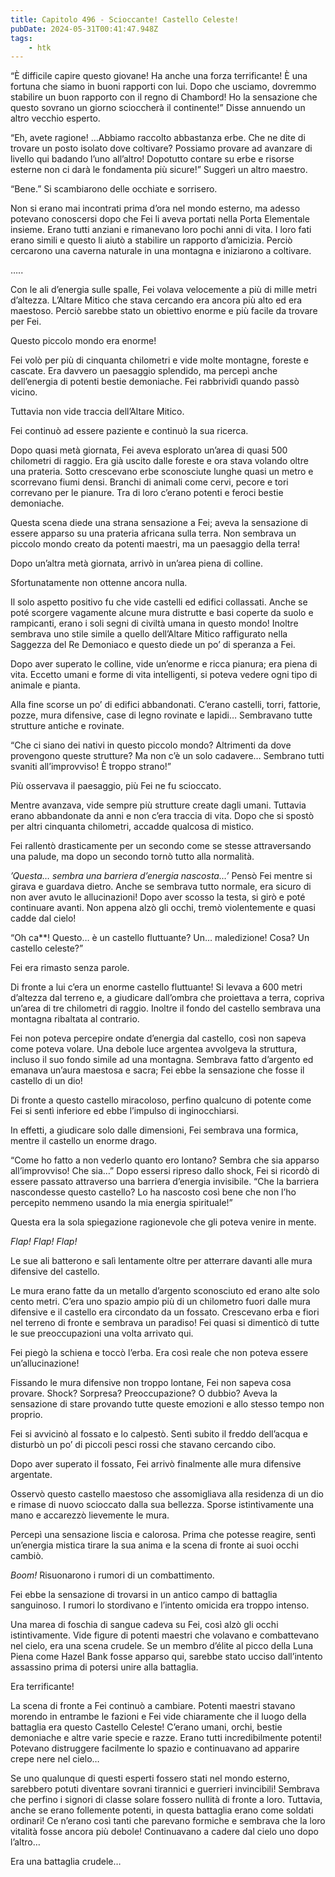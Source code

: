 ```yaml
---
title: Capitolo 496 - Scioccante! Castello Celeste!
pubDate: 2024-05-31T00:41:47.948Z
tags:
    - htk
---
```


“È difficile capire questo giovane! Ha anche una forza terrificante! È una fortuna che siamo in buoni rapporti con lui. Dopo che usciamo, dovremmo stabilire un buon rapporto con il regno di Chambord! Ho la sensazione che questo sovrano un giorno scioccherà il continente!” Disse annuendo un altro vecchio esperto.

“Eh, avete ragione! …Abbiamo raccolto abbastanza erbe. Che ne dite di trovare un posto isolato dove coltivare? Possiamo provare ad avanzare di livello qui badando l’uno all’altro! Dopotutto contare su erbe e risorse esterne non ci darà le fondamenta più sicure!” Suggerì un altro maestro.

“Bene.” Si scambiarono delle occhiate e sorrisero.

Non si erano mai incontrati prima d’ora nel mondo esterno, ma adesso potevano conoscersi dopo che Fei li aveva portati nella Porta Elementale insieme. Erano tutti anziani e rimanevano loro pochi anni di vita. I loro fati erano simili e questo li aiutò a stabilire un rapporto d’amicizia. Perciò cercarono una caverna naturale in una montagna e iniziarono a coltivare.

…..

Con le ali d’energia sulle spalle, Fei volava velocemente a più di mille metri d’altezza. L’Altare Mitico che stava cercando era ancora più alto ed era maestoso. Perciò sarebbe stato un obiettivo enorme e più facile da trovare per Fei.

Questo piccolo mondo era enorme!

Fei volò per più di cinquanta chilometri e vide molte montagne, foreste e cascate. Era davvero un paesaggio splendido, ma percepì anche dell’energia di potenti bestie demoniache. Fei rabbrividì quando passò vicino.

Tuttavia non vide traccia dell’Altare Mitico.

Fei continuò ad essere paziente e continuò la sua ricerca.

Dopo quasi metà giornata, Fei aveva esplorato un’area di quasi 500 chilometri di raggio. Era già uscito dalle foreste e ora stava volando oltre una prateria. Sotto crescevano erbe sconosciute lunghe quasi un metro e scorrevano fiumi densi. Branchi di animali come cervi, pecore e tori correvano per le pianure. Tra di loro c’erano potenti e feroci bestie demoniache.

Questa scena diede una strana sensazione a Fei; aveva la sensazione di essere apparso su una prateria africana sulla terra. Non sembrava un piccolo mondo creato da potenti maestri, ma un paesaggio della terra!

Dopo un’altra metà giornata, arrivò in un’area piena di colline.

Sfortunatamente non ottenne ancora nulla.

Il solo aspetto positivo fu che vide castelli ed edifici collassati. Anche se poté scorgere vagamente alcune mura distrutte e basi coperte da suolo e rampicanti, erano i soli segni di civiltà umana in questo mondo! Inoltre sembrava uno stile simile a quello dell’Altare Mitico raffigurato nella Saggezza del Re Demoniaco e questo diede un po’ di speranza a Fei.

Dopo aver superato le colline, vide un’enorme e ricca pianura; era piena di vita. Eccetto umani e forme di vita intelligenti, si poteva vedere ogni tipo di animale e pianta.

Alla fine scorse un po’ di edifici abbandonati. C’erano castelli, torri, fattorie, pozze, mura difensive, case di legno rovinate e lapidi… Sembravano tutte strutture antiche e rovinate.

“Che ci siano dei nativi in questo piccolo mondo? Altrimenti da dove provengono queste strutture? Ma non c’è un solo cadavere… Sembrano tutti svaniti all’improvviso! È troppo strano!”

Più osservava il paesaggio, più Fei ne fu scioccato.

Mentre avanzava, vide sempre più strutture create dagli umani. Tuttavia erano abbandonate da anni e non c’era traccia di vita. Dopo che si spostò per altri cinquanta chilometri, accadde qualcosa di mistico.

Fei rallentò drasticamente per un secondo come se stesse attraversando una palude, ma dopo un secondo tornò tutto alla normalità.

<em>’Questa… sembra una barriera d’energia nascosta…’</em> Pensò Fei mentre si girava e guardava dietro. Anche se sembrava tutto normale, era sicuro di non aver avuto le allucinazioni! Dopo aver scosso la testa, si girò e poté continuare avanti. Non appena alzò gli occhi, tremò violentemente e quasi cadde dal cielo!

“Oh ca**! Questo… è un castello fluttuante? Un… maledizione! Cosa? Un castello celeste?”

Fei era rimasto senza parole.

Di fronte a lui c’era un enorme castello fluttuante! Si levava a 600 metri d’altezza dal terreno e, a giudicare dall’ombra che proiettava a terra, copriva un’area di tre chilometri di raggio. Inoltre il fondo del castello sembrava una montagna ribaltata al contrario.

Fei non poteva percepire ondate d’energia dal castello, così non sapeva come poteva volare. Una debole luce argentea avvolgeva la struttura, incluso il suo fondo simile ad una montagna. Sembrava fatto d’argento ed emanava un’aura maestosa e sacra; Fei ebbe la sensazione che fosse il castello di un dio!

Di fronte a questo castello miracoloso, perfino qualcuno di potente come Fei si sentì inferiore ed ebbe l’impulso di inginocchiarsi.

In effetti, a giudicare solo dalle dimensioni, Fei sembrava una formica, mentre il castello un enorme drago.

“Come ho fatto a non vederlo quanto ero lontano? Sembra che sia apparso all’improvviso! Che sia…” Dopo essersi ripreso dallo shock, Fei si ricordò di essere passato attraverso una barriera d’energia invisibile. “Che la barriera nascondesse questo castello? Lo ha nascosto così bene che non l’ho percepito nemmeno usando la mia energia spirituale!”

Questa era la sola spiegazione ragionevole che gli poteva venire in mente.

<em>Flap! Flap! Flap!</em>

Le sue ali batterono e salì lentamente oltre per atterrare davanti alle mura difensive del castello.

Le mura erano fatte da un metallo d’argento sconosciuto ed erano alte solo cento metri. C’era uno spazio ampio più di un chilometro fuori dalle mura difensive e il castello era circondato da un fossato. Crescevano erba e fiori nel terreno di fronte e sembrava un paradiso! Fei quasi si dimenticò di tutte le sue preoccupazioni una volta arrivato qui.

Fei piegò la schiena e toccò l’erba. Era così reale che non poteva essere un’allucinazione!

Fissando le mura difensive non troppo lontane, Fei non sapeva cosa provare. Shock? Sorpresa? Preoccupazione? O dubbio? Aveva la sensazione di stare provando tutte queste emozioni e allo stesso tempo non proprio.

Fei si avvicinò al fossato e lo calpestò. Sentì subito il freddo dell’acqua e disturbò un po’ di piccoli pesci rossi che stavano cercando cibo.

Dopo aver superato il fossato, Fei arrivò finalmente alle mura difensive argentate.

Osservò questo castello maestoso che assomigliava alla residenza di un dio e rimase di nuovo scioccato dalla sua bellezza. Sporse istintivamente una mano e accarezzò lievemente le mura.

Percepì una sensazione liscia e calorosa. Prima che potesse reagire, sentì un’energia mistica tirare la sua anima e la scena di fronte ai suoi occhi cambiò.

<em>Boom!</em> Risuonarono i rumori di un combattimento.

Fei ebbe la sensazione di trovarsi in un antico campo di battaglia sanguinoso. I rumori lo stordivano e l’intento omicida era troppo intenso.

Una marea di foschia di sangue cadeva su Fei, così alzò gli occhi istintivamente. Vide figure di potenti maestri che volavano e combattevano nel cielo, era una scena crudele. Se un membro d’élite al picco della Luna Piena come Hazel Bank fosse apparso qui, sarebbe stato ucciso dall’intento assassino prima di potersi unire alla battaglia.

Era terrificante!

La scena di fronte a Fei continuò a cambiare. Potenti maestri stavano morendo in entrambe le fazioni e Fei vide chiaramente che il luogo della battaglia era questo Castello Celeste! C’erano umani, orchi, bestie demoniache e altre varie specie e razze. Erano tutti incredibilmente potenti! Potevano distruggere facilmente lo spazio e continuavano ad apparire crepe nere nel cielo…

Se uno qualunque di questi esperti fossero stati nel mondo esterno, sarebbero potuti diventare sovrani tirannici e guerrieri invincibili! Sembrava che perfino i signori di classe solare fossero nullità di fronte a loro. Tuttavia, anche se erano follemente potenti, in questa battaglia erano come soldati ordinari! Ce n’erano così tanti che parevano formiche e sembrava che la loro vitalità fosse ancora più debole! Continuavano a cadere dal cielo uno dopo l’altro…

Era una battaglia crudele…



